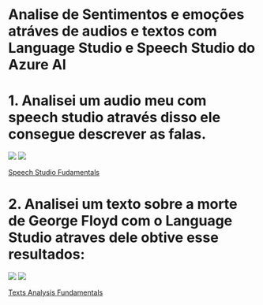 # Analise de Sentimentos e emoções atráves de audios e textos com Language Studio e Speech Studio do Azure AI

# 1. Analisei um audio meu com speech studio através disso ele consegue descrever as falas.
 <img src="Captura da Web_2-2-2024_223735_speech.microsoft.com.jpeg">
 <img src="Captura da Web_2-2-2024_223818_speech.microsoft.com.jpeg">

 [Speech Studio Fudamentals](https://microsoftlearning.github.io/mslearn-ai-fundamentals/Instructions/Labs/09-speech.html)

# 2. Analisei um texto sobre a morte de George Floyd com o Language Studio atraves dele obtive esse resultados:
  <img src="Captura da Web_2-2-2024_223640_language.cognitive.azure.com.jpeg">
  <img src="Captura da Web_2-2-2024_22368_language.cognitive.azure.com.jpeg">

 [Texts Analysis Fundamentals](https://microsoftlearning.github.io/mslearn-ai-fundamentals/Instructions/Labs/06-text-analysis.html)